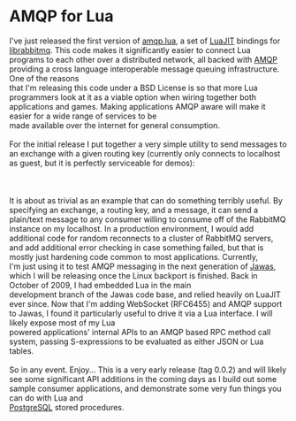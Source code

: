 AMQP for Lua
============

I&#39;ve just released the first version of <a href="https://github.com/cthulhuology/amqp.lua">amqp.lua</a>, a set of <a href="http://luajit.org/">LuaJIT</a> bindings for <a href="https://github.com/alanxz/rabbitmq-c">librabbitmq</a>.  This code makes it significantly easier to connect Lua programs to each other over a distributed network, all backed with <a href="http://www.amqp.org/">AMQP</a> providing a cross language interoperable message queuing infrastructure.  One of the reasons<br>that I&#39;m releasing this code under a BSD License is so that more Lua programmers look at it as a viable option when wiring together both applications and games.  Making applications AMQP aware will make it easier for a wide range of services to be <br>made available over the internet for general consumption.  <br><br>For the initial release I put together a very simple utility to send messages to an exchange with a given routing key (currently only connects to localhost as guest, but it is perfectly serviceable for demos):<br><br><script src="https://gist.github.com/cthulhuology/5080240.js"></script><br><br>It is about as trivial as an example that can do something terribly useful.  By specifying an exchange, a routing key, and a message, it can send a plain/text message to any consumer willing to consume off of the RabbitMQ instance on my localhost.  In a production environment,  I would add additional code for random reconnects to a cluster of RabbitMQ servers, and add additional error checking in case something failed, but that is mostly just hardening code common to most applications.  Currently,<br>I&#39;m just using it to test AMQP messaging in the next generation of <a href="https://github.com/cthulhuology/Jawas">Jawas</a>, which I will be releasing once the Linux backport is finished. Back in October of 2009, I had embedded Lua in the main<br>development branch of the Jawas code base, and relied heavily on LuaJIT ever since.    Now that I&#39;m adding WebSocket (RFC6455) and AMQP  support to Jawas, I found it particularly useful to drive it via a Lua interface.  I will likely expose most of my Lua<br>powered applications&#39; internal APIs to an AMQP based RPC method call system, passing S-expressions to be evaluated as either JSON or Lua tables.<br><br>So in any event.  Enjoy... This is a very early release (tag 0.0.2) and will likely see some significant API additions in the coming days as I build out some sample consumer applications, and demonstrate some very fun things you can do with Lua and <br><a href="http://www.postgresql.org/">PostgreSQL</a> stored procedures.<br><br>